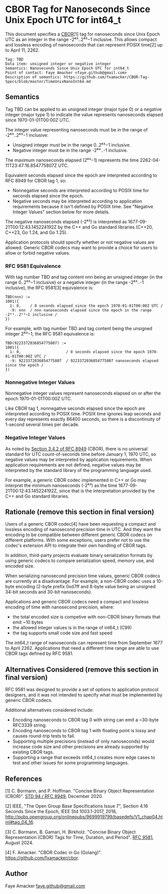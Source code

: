 # CBOR Tag for Nanoseconds Since Unix Epoch UTC for int64_t

This document specifies a [CBOR](https://www.rfc-editor.org/info/std94)[1] tag for nanoseconds since Unix Epoch UTC as an integer in the range -2⁶³..2⁶³−1 inclusive.  This allows compact and lossless encoding of nanoseconds that can represent POSIX time[2] up to April 11, 2262.

```
Tag: TBD
Data item: unsigned integer or negative integer
Semantics: Nanoseconds Since Unix Epoch UTC for int64_t
Point of contact: Faye Amacker <faye.github@gmail.com>
Description of semantics: https://github.com/fxamacker/CBOR-Tag-Specs/blob/master/TimeUnixNanoInt64.md
```

## Semantics

Tag TBD can be applied to an unsigned integer (major type 0) or a negative integer (major type 1) to indicate the value represents nanoseconds elapsed since 1970-01-01T00:00Z UTC.

The integer value representing nanoseconds must be in the range of -2⁶³..2⁶³−1 inclusive:
- Unsigned integer must be in the range 0..2⁶³−1 inclusive.
- Negative integer must be in the range -2⁶³..-1 inclusive.

The maximum nanoseconds elapsed (2⁶³−1) represents the time 2262-04-11T23:47:16.854775807Z UTC.

Equivalent seconds elapsed since the epoch are interpreted according to RFC 8949 for CBOR tag 1, so:
- Nonnegative seconds are interpreted according to POSIX time for seconds elapsed since the epoch.
- Negative seconds may be interpreted according to application requirements because it isn't defined by POSIX time. See "Negative Integer Values" section below for more details.

The negative nanoseconds elapsed (-2⁶³) is interpreted as 1677-09-21T00:12:43.145224192Z by the C++ and Go standard libraries (C++20, C++23, Go 1.24, and Go 1.25).

Application protocols should specify whether or not negative values are allowed.  Generic CBOR codecs may want to provide a choice for users to allow or forbid negative values.  

### RFC 9581 Equivalence

With tag number TBD and tag content nnn being an unsigned integer (in the range 0..2⁶³−1 inclusive) or a negative integer (in the range -2⁶³..-1 inclusive), the RFC 9581[3] equivalence is:

```
TBD(nnn) :=
1001({
  1: 0,    / 0 seconds elapsed since the epoch 1970-01-01T00:00Z UTC /
  -9: nnn  / nnn nanoseconds elapsed since the epoch in the range -2⁶³..2⁶³−1 inclusive /
})
```

For example, with tag number TBD and tag content being the unsigned integer 2⁶³−1, the RFC 9581 equivalence is:

```
TBD(9223372036854775807) :=
1001({
  1: 0,                    / 0 seconds elapsed since the epoch 1970-01-01T00:00Z UTC /
  -9: 9223372036854775807  / 9223372036854775807 nanoseconds elapsed since the epoch /
})
```

### Nonnegative Integer Values

Nonnegative integer values represent nanoseconds elapsed on or after the epoch 1970-01-01T00:00Z UTC.

Like CBOR tag 1, nonnegative seconds elapsed since the epoch are interpreted according to POSIX time.  POSIX time ignores leap seconds and every day represents exactly 86400 seconds, so there is a discontinuity of 1-second several times per decade.  

### Negative Integer Values

As noted by [Section 3.4.2 of RFC 8949](https://www.rfc-editor.org/rfc/rfc8949.html#section-3.4.2-4) (CBOR), there is no universal standard for UTC count-of-seconds time before January 1, 1970 UTC, so negative values may be interpreted by application requirements.  When application requirements are not defined, negative values may be interpreted by the standard library of the programming language used.

For example, a generic CBOR codec implemented in C++ or Go may interpret the minimum nanoseconds (-2⁶³) as the time 1677-09-21T00:12:43.145224192Z, since that is the interpretation provided by the C++ and Go standard libraries.

## Rationale (remove this section in final version)

Users of a generic CBOR codec[4] have been requesting a compact and lossless encoding of nanosecond precision time in UTC.  And they want the encoding to be compatible between different generic CBOR codecs on different platforms.  With some exceptions, users prefer not to use the codec's extension API to integrate their own handling of CBOR tags.

In addition, third-party projects evaluate binary serialization formats by using generic codecs to compare serialization speed, memory use, and encoded size.

When serializing nanosecond precision time values, generic CBOR codecs are currently at a disadvantage.  For example, a non-CBOR codec uses a 10-byte encoding (2-byte prefix 0xd7ff and 8-byte value being an unsigned 34-bit seconds and 30-bit nanoseconds).

Applications and generic CBOR codecs need a compact and lossless encoding of time with nanosecond precision, where:
- the total encoded size is competive with non-CBOR binary formats that emit ~10 bytes
- the allowed integer values is in the range of int64_t (C99)
- the tag supports small code size and fast speed

The int64_t range of nanoseconds can represent time from September 1677 to April 2262.  Applications that need a different time range are able to use CBOR tags defined by RFC 9581.

## Alternatives Considered (remove this section in final version)

RFC 9581 was designed to provide a set of options to application protocol designers, and it was not intended to specify what must be implemented by generic CBOR codecs.

Additional alternatives considered include:
- Encoding nanoseconds to CBOR tag 0 with string can emit a ~30-byte RFC3339 string.
- Encoding nanoseconds to CBOR tag 1 with floating point is lossy and causes round-trip tests to fail.
- Supporting multiple precisions (instead of only nanoseconds) would increase code size and other precisions are already supported by existing CBOR tags.
- Supporting a range that exceeds int64_t creates more edge cases to test and other issues for some programming languages.

## References

[1] C. Bormann, and P. Hoffman. "Concise Binary Object Representation (CBOR)". [STD 94 / RFC 8949](https://www.rfc-editor.org/info/std94), December 2020.

[2] IEEE, "The Open Group Base Specifications Issue 7", Section 4.16 Seconds Since the Epoch, IEEE Std 1003.1-2017, 2018, <http://pubs.opengroup.org/onlinepubs/9699919799/basedefs/V1_chap04.html#tag_04_16>. 

[3] C. Bormann, B. Gamari, H. Birkholz. "Concise Binary Object Representation (CBOR) Tags for Time, Duration, and Period". [RFC 9581](https://www.rfc-editor.org/info/rfc9581), August 2024.

[4] F. Amacker. "CBOR Codec in Go (Golang)". https://github.com/fxamacker/cbor.

## Author

Faye Amacker <faye.github@gmail.com>
